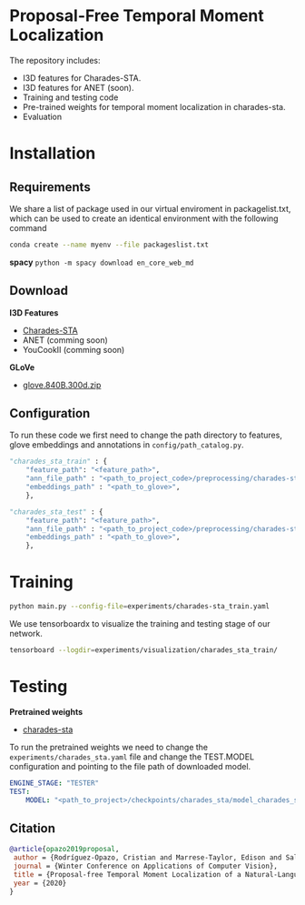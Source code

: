 # Proposal-Free Temporal Moment Localization

The repository includes:
* I3D features for Charades-STA.
* I3D features for ANET (soon).
* Training and testing code
* Pre-trained weights for temporal moment localization in charades-sta.
* Evaluation

# Installation
## Requirements
We share a list of package used in our virtual enviroment in packagelist.txt, which can be used to create an identical environment with the following command

```bash
conda create --name myenv --file packageslist.txt
```

**spacy**
`python -m spacy download en_core_web_md`

## Download

**I3D Features**
* [Charades-STA](https://drive.google.com/open?id=16CNli3XE8B_Bsr3EzcRHu-VSI_juvv8t)
* ANET (comming soon)
* YouCookII (comming soon)
  
**GLoVe**
* [glove.840B.300d.zip](http://nlp.stanford.edu/data/glove.840B.300d.zip)


## Configuration
To run these code we first need to change the path directory to features, glove embeddings and annotations in `config/path_catalog.py`.

```python
"charades_sta_train" : {
    "feature_path": "<feature_path>",
    "ann_file_path" : "<path_to_project_code>/preprocessing/charades-sta/charades_sta_train_tokens.json",
    "embeddings_path" : "<path_to_glove>",
    },

"charades_sta_test" : {
    "feature_path": "<feature_path>",
    "ann_file_path" : "<path_to_project_code>/preprocessing/charades-sta/charades_sta_test_tokens.json",
    "embeddings_path" : "<path_to_glove>",
    },
```

  
# Training

```bash
python main.py --config-file=experiments/charades-sta_train.yaml
```

We use tensorboardx to visualize the training and testing stage of our network. 

```bash
tensorboard --logdir=experiments/visualization/charades_sta_train/
```
# Testing

**Pretrained weights**
* [charades-sta](https://drive.google.com/open?id=1SwvR-CeB3xL-UdqiHSPMoWRT2RFmP9Jh)

To run the pretrained weights we need to change the `experiments/charades_sta.yaml`  file and change the TEST.MODEL configuration and pointing to the file path of downloaded model.

```yaml
ENGINE_STAGE: "TESTER"
TEST:
    MODEL: "<path_to_project>/checkpoints/charades_sta/model_charades_sta"
```
## Citation
```bibtex
@article{opazo2019proposal,
 author = {Rodríguez-Opazo, Cristian and Marrese-Taylor, Edison and Saleh, Fatemeh Sadat and Li, Hongdong and Gould, Stephen},
 journal = {Winter Conference on Applications of Computer Vision},
 title = {Proposal-free Temporal Moment Localization of a Natural-Language Query in Video using Guided Attention},
 year = {2020}
}
```


    

